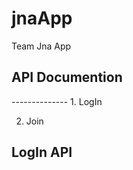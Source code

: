 # jnaApp
Team Jna App 

<h2>
  API Documention
</h2>
--------------
1. LogIn

2. Join

LogIn API
----------------

